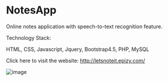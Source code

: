 # NotesApp

Online notes application with speech-to-text recognition feature.

Technology Stack:

HTML, CSS, Javascript, Jquery, Bootstrap4.5, PHP, MySQL  

Click here to visit the website: http://letsnoteit.epizy.com/

![image](https://user-images.githubusercontent.com/49742156/128859728-796973ff-bba4-49a2-adc5-fa3776c2bd14.png)
